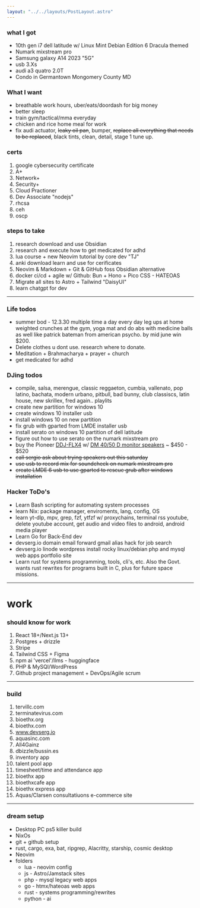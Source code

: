 ```yaml
---
layout: "../../layouts/PostLayout.astro"
---
```


### what I got
- 10th gen i7 dell latitude w/ Linux Mint Debian Edition 6 Dracula themed
- Numark mixstream pro
- Samsung galaxy A14 2023 "5G"
- usb 3.Xs
- audi a3 quatro 2.0T
- Condo in Germantown Mongomery County MD

### What I want
- breathable work hours, uber/eats/doordash for big money
- better sleep
- train gym/tactical/mma everyday 
- chicken and rice home meal for work
- fix audi actuator, ~~leaky oil pan~~, bumper, ~~replace all everything that needs to be replaced~~, black tints, clean, detail, stage 1 tune up.

### certs
1. google cybersecurity certificate
1. A+
2. Network+
3. Security+
4. Cloud Practioner
5. Dev Associate "nodejs"
6. rhcsa
7. ceh
8. oscp

### steps to take
1. research download and use Obsidian
2. research and execute how to get medicated for adhd
3. lua course + new Neovim tutorial by core dev "TJ"
4. anki download learn and use for cerificates
5. Neovim & Markdown + Git & GitHub foss Obsidian alternative
6. docker ci/cd + agile w/ Github: Bun + Hono + Pico CSS - HATEOAS
7. Migrate all sites to Astro + Tailwind "DaisyUI"
8. learn chatgpt for dev

---

### Life todos
- summer bod - 12.3.30 multiple time a day every day leg ups at home weighted crunches at the gym, yoga mat and do abs with medicine balls as well like patrick bateman from american psycho. by mid june win $200.
- Delete clothes u dont use. research where to donate.
- Meditation + Brahmacharya + prayer + church
- get medicated for adhd

### DJing todos
- compile, salsa, merengue, classic reggaeton, cumbia, vallenato, pop latino, bachata, modern urbano, pitbull, bad bunny, club classiscs, latin house, new skrillex, fred again.. playlits
- create new partition for windows 10
- create windows 10 installer usb
- install windows 10 on new partition
- fix grub with gparted from LMDE installer usb
- install serato on windows 10 partition of dell latitude
- figure out how to use serato on the numark mixstream pro
- buy the Pioneer [DDJ-FLX4](https://www.pioneerdj.com/en-us/product/controller/ddj-flx4/black/overview/) w/ [DM 40/50 D monitor speakers](https://www.pioneerdj.com/en-us/product/monitor-speakers/) ~ $450 - $520
- ~~call sergio ask about trying speakers out this saturday~~
- ~~use usb to record mix for soundcheck on numark mixstream pro~~
- ~~create LMDE 6 usb to use gparted to rescue grub after windows installation~~

### Hacker ToDo's
- Learn Bash scripting for automating system processes
- learn Nix: package manager, enviroments, lang, config, OS
- learn yt-dlp, mpv, grep, fzf, ytfzf w/ proxychains, terminal rss youtube, delete youtube account, get audio and video files to android, android media player
- Learn Go for Back-End dev
- devserg.io domain email forward gmail alias hack for job search
- devserg.io linode wordpress install rocky linux/debian php and mysql web apps portfolio site
- Learn rust for systems programming, tools, cli's, etc. Also the Govt. wants rust rewrites for programs built in C, plus for future space missions.

---
# work


### should know for work
1. React 18+/Next.js 13+
2. Postgres + drizzle
3. Stripe
4. Tailwind CSS + Figma
5. npm ai 'vercel'/llms - huggingface
6. PHP & MySQl/WordPress
7. Github project management + DevOps/Agile scrum

---
### build
1. tervillc.com
2. terminatevirus.com
3. bioethx.org
4. bioethx.com
5. www.devserg.io
6. aquasinc.com
7. All4Gainz
8. dbizzle/bussin.es
9. inventory app
10. talent pool app
11. timesheet/time and attendance app
12. bioethx app
13. bioethxcafe app
14. bioethx express app
15. Aquas/Clarsen consultatiuons e-commerce site

---
### dream setup
- Desktop PC ps5 killer build
- NixOs
- git + github setup
- rust, cargo, exa, bat, ripgrep, Alacritty, starship, cosmic desktop
- Neovim 
- folders
    - lua - neovim config
    - js - Astro/Jamstack sites
    - php - mysql legacy web apps
    - go - htmx/hateoas web apps
    - rust - systems programming/rewrites
    - python - ai

